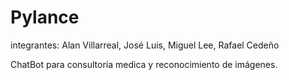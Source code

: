 # Pylance
integrantes:
Alan Villarreal, José Luis, Miguel Lee, Rafael Cedeño

ChatBot para consultoría medica y reconocimiento de imágenes.
